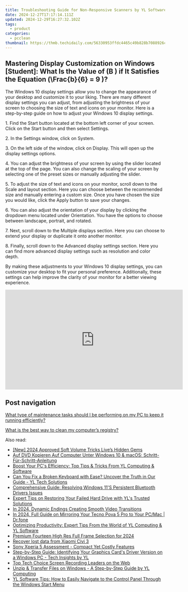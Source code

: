 ```yaml
---
title: Troubleshooting Guide for Non-Responsive Scanners by YL Software Experts
date: 2024-12-27T17:17:14.111Z
updated: 2024-12-29T16:27:32.102Z
tags:
  - product
categories:
  - pcclean
thumbnail: https://thmb.techidaily.com/56330953ffdc4465c49b828b7088926c62fd587a191eaa2e733d9cf68d627d09.jpg
---
```


## Mastering Display Customization on Windows [Student]: What Is the Value of \(B \) if It Satisfies the Equation \(\Frac{b}{6} = 9 \)?

The Windows 10 display settings allow you to change the appearance of your desktop and customize it to your liking. There are many different display settings you can adjust, from adjusting the brightness of your screen to choosing the size of text and icons on your monitor. Here is a step-by-step guide on how to adjust your Windows 10 display settings. 

1\. Find the Start button located at the bottom left corner of your screen. Click on the Start button and then select Settings.

2\. In the Settings window, click on System.

3\. On the left side of the window, click on Display. This will open up the display settings options. 

4\. You can adjust the brightness of your screen by using the slider located at the top of the page. You can also change the scaling of your screen by selecting one of the preset sizes or manually adjusting the slider.

5\. To adjust the size of text and icons on your monitor, scroll down to the Scale and layout section. Here you can choose between the recommended size and manually entering a custom size. Once you have chosen the size you would like, click the Apply button to save your changes.

6\. You can also adjust the orientation of your display by clicking the dropdown menu located under Orientation. You have the options to choose between landscape, portrait, and rotated.

7\. Next, scroll down to the Multiple displays section. Here you can choose to extend your display or duplicate it onto another monitor.

8\. Finally, scroll down to the Advanced display settings section. Here you can find more advanced display settings such as resolution and color depth. 

By making these adjustments to your Windows 10 display settings, you can customize your desktop to fit your personal preference. Additionally, these settings can help improve the clarity of your monitor for a better viewing experience.

<!-- affiliate ads begin -->
<iframe width="560" height="315" src="https://www.youtube.com/embed/vQbNyknjJJ8?si=RGVIEWLdPbvRC_r6" title="YouTube video player" frameborder="0" allow="accelerometer; autoplay; clipboard-write; encrypted-media; gyroscope; picture-in-picture; web-share" referrerpolicy="strict-origin-when-cross-origin" allowfullscreen></iframe>
<!-- affiliate ads end -->

## Post navigation

[What type of maintenance tasks should I be performing on my PC to keep it running efficiently?](https://tools.techidaily.com/pcclean/products/)

[What is the best way to clean my computer’s registry?](https://tools.techidaily.com/pcclean/products/)

<ins class="adsbygoogle"
     style="display:block"
     data-ad-format="autorelaxed"
     data-ad-client="ca-pub-7571918770474297"
     data-ad-slot="1223367746"></ins>

<ins class="adsbygoogle"
     style="display:block"
     data-ad-client="ca-pub-7571918770474297"
     data-ad-slot="8358498916"
     data-ad-format="auto"
     data-full-width-responsive="true"></ins>

<span class="atpl-alsoreadstyle">Also read:</span>
<div><ul>
<li><a href="https://article-files.techidaily.com/new-2024-approved-soft-volume-tricks-lives-hidden-gems/"><u>[New] 2024 Approved Soft Volume Tricks Live’s Hidden Gems</u></a></li>
<li><a href="https://vp-tips.techidaily.com/auf-dvd-kopieren-auf-computer-unter-windows-10-and-macos-schritt-fur-schritt-anleitung/"><u>Auf DVD Kopieren Auf Computer Unter Windows 10 & macOS: Schritt-Für-Schritt-Anleitung</u></a></li>
<li><a href="https://win-updates.techidaily.com/boost-your-pcs-efficiency-top-tips-and-tricks-from-yl-computing-and-software/"><u>Boost Your PC's Efficiency: Top Tips & Tricks From YL Computing & Software</u></a></li>
<li><a href="https://win-updates.techidaily.com/can-you-fix-a-broken-keyboard-with-ease-uncover-the-truth-in-our-guide-yl-tech-solutions/"><u>Can You Fix a Broken Keyboard with Ease? Uncover the Truth in Our Guide - YL Tech Solutions</u></a></li>
<li><a href="https://hardware-updates.techidaily.com/comprehensive-guide-resolving-windows-11s-persistent-bluetooth-drivers-issues/"><u>Comprehensive Guide: Resolving Windows 11'S Persistent Bluetooth Drivers Issues</u></a></li>
<li><a href="https://win-updates.techidaily.com/expert-tips-on-restoring-your-failed-hard-drive-with-yls-trusted-solutions/"><u>Expert Tips on Restoring Your Failed Hard Drive with YL's Trusted Solutions</u></a></li>
<li><a href="https://screen-activity-recording.techidaily.com/in-2024-dynamic-endings-creating-smooth-video-transitions/"><u>In 2024, Dynamic Endings Creating Smooth Video Transitions</u></a></li>
<li><a href="https://screen-mirror.techidaily.com/in-2024-full-guide-on-mirroring-your-tecno-pova-5-pro-to-your-pcmac-drfone-by-drfone-android/"><u>In 2024, Full Guide on Mirroring Your Tecno Pova 5 Pro to Your PC/Mac | Dr.fone</u></a></li>
<li><a href="https://win-updates.techidaily.com/optimizing-productivity-expert-tips-from-the-world-of-yl-computing-and-yl-software/"><u>Optimizing Productivity: Expert Tips From the World of YL Computing & YL Software</u></a></li>
<li><a href="https://fox-cloud.techidaily.com/premium-fourteen-high-res-full-frame-selection-for-2024/"><u>Premium Fourteen High Res Full Frame Selection for 2024</u></a></li>
<li><a href="https://review-topics.techidaily.com/recover-lost-data-from-xiaomi-civi-3-by-fonelab-android-recover-data/"><u>Recover lost data from Xiaomi Civi 3</u></a></li>
<li><a href="https://buynow-reviews.techidaily.com/sony-xperia-5-assessment-compact-yet-costly-features/"><u>Sony Xperia 5 Assessment - Compact Yet Costly Features</u></a></li>
<li><a href="https://win-updates.techidaily.com/step-by-step-guide-identifying-your-graphics-cards-driver-version-on-a-windows-pc-tech-insights-by-yl/"><u>Step-by-Step Guide: Identifying Your Graphics Card's Driver Version on a Windows PC - Tech Insights by YL</u></a></li>
<li><a href="https://video-screen-grab.techidaily.com/top-tech-choice-screen-recording-leaders-on-the-web/"><u>Top Tech Choice Screen Recording Leaders on the Web</u></a></li>
<li><a href="https://win-updates.techidaily.com/unzip-and-transfer-files-on-windows-a-step-by-step-guide-by-yl-computing/"><u>Unzip & Transfer Files on Windows - A Step-by-Step Guide by YL Computing</u></a></li>
<li><a href="https://win-updates.techidaily.com/yl-software-tips-how-to-easily-navigate-to-the-control-panel-through-the-windows-start-menu/"><u>YL Software Tips: How to Easily Navigate to the Control Panel Through the Windows Start Menu</u></a></li>
</ul></div>


